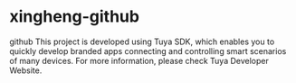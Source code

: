# xingheng-github
github
This project is developed using Tuya SDK, which enables you to quickly develop branded apps connecting and controlling smart scenarios of many devices. For more information, please check Tuya Developer Website.
